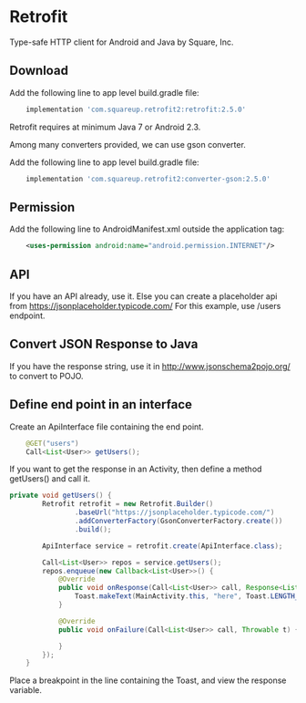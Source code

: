Retrofit
========

Type-safe HTTP client for Android and Java by Square, Inc.

Download
--------

Add the following line to app level build.gradle file:
```groovy
    implementation 'com.squareup.retrofit2:retrofit:2.5.0'
```
Retrofit requires at minimum Java 7 or Android 2.3.

Among many converters provided, we can use gson converter. 

Add the following line to app level build.gradle file:
```groovy
    implementation 'com.squareup.retrofit2:converter-gson:2.5.0'
```

Permission
----------
Add the following line to AndroidManifest.xml outside the application tag:
```xml
    <uses-permission android:name="android.permission.INTERNET"/>
```

API
------------------------------
If you have an API already, use it. Else you can create a placeholder api from https://jsonplaceholder.typicode.com/
For this example, use /users endpoint.


Convert JSON Response to Java 
------------------------------
If you have the response string, use it in http://www.jsonschema2pojo.org/ to convert to POJO.

Define end point in an interface
------------------------------
Create an ApiInterface file containing the end point.
```java
    @GET("users")
    Call<List<User>> getUsers();
```

If you want to get the response in an Activity, then define a method getUsers() and call it.
```java
private void getUsers() {
        Retrofit retrofit = new Retrofit.Builder()
                .baseUrl("https://jsonplaceholder.typicode.com/")
                .addConverterFactory(GsonConverterFactory.create())
                .build();

        ApiInterface service = retrofit.create(ApiInterface.class);

        Call<List<User>> repos = service.getUsers();
        repos.enqueue(new Callback<List<User>>() {
            @Override
            public void onResponse(Call<List<User>> call, Response<List<User>> response) {
                Toast.makeText(MainActivity.this, "here", Toast.LENGTH_SHORT).show();
            }

            @Override
            public void onFailure(Call<List<User>> call, Throwable t) {

            }
        });
    }
```

Place a breakpoint in the line containing the Toast, and view the response variable.
